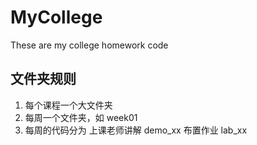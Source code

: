 # MyCollege
These are my college homework code
## 文件夹规则

1. 每个课程一个大文件夹
2. 每周一个文件夹，如 week01
3. 每周的代码分为
   上课老师讲解  demo_xx
   布置作业      lab_xx